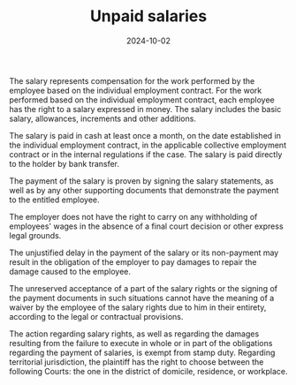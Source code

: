 ﻿---
title: 'Unpaid salaries'
metaTitle: 'Unpaid salaries'
metaDesc: 'Unpaid salaries: rights, obligations, lawsuit'
socialImage: images/salarii-neplatite.png
date: '2024-10-02'
tags:
  - arrears, salary arrears, unpaid employee rights, court action payment of wages, damages non-payment of wages
---

The salary represents compensation for the work performed by the employee based on the individual employment contract. For the work performed based on the individual employment contract, each employee has the right to a salary expressed in money. The salary includes the basic salary, allowances, increments and other additions.

The salary is paid in cash at least once a month, on the date established in the individual employment contract, in the applicable collective employment contract or in the internal regulations if the case. The salary is paid directly to the holder by bank transfer.

The payment of the salary is proven by signing the salary statements, as well as by any other supporting documents that demonstrate the payment to the entitled employee.

The employer does not have the right to carry on any withholding of employees' wages in the absence of a final court decision or other express legal grounds.

The unjustified delay in the payment of the salary or its non-payment may result in the obligation of the employer to pay damages to repair the damage caused to the employee.

The unreserved acceptance of a part of the salary rights or the signing of the payment documents in such situations cannot have the meaning of a waiver by the employee of the salary rights due to him in their entirety, according to the legal or contractual provisions.

The action regarding salary rights, as well as regarding the damages resulting from the failure to execute in whole or in part of the obligations regarding the payment of salaries, is exempt from stamp duty. Regarding territorial jurisdiction, the plaintiff has the right to choose between the following Courts: the one in the district of domicile, residence, or workplace.
